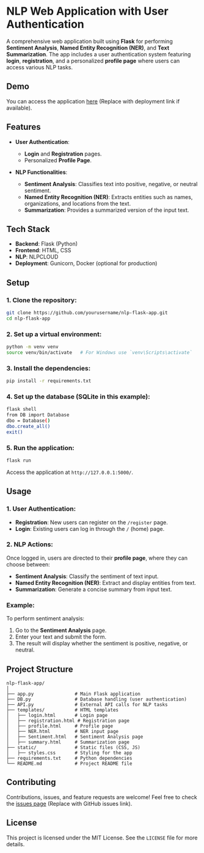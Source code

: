 # NLP Web Application with User Authentication

A comprehensive web application built using **Flask** for performing **Sentiment Analysis**, **Named Entity Recognition (NER)**, and **Text Summarization**. The app includes a user authentication system featuring **login**, **registration**, and a personalized **profile page** where users can access various NLP tasks.

## Demo
You can access the application [here](#) (Replace with deployment link if available).

## Features
- **User Authentication**:
  - **Login** and **Registration** pages.
  - Personalized **Profile Page**.
  
- **NLP Functionalities**:
  - **Sentiment Analysis**: Classifies text into positive, negative, or neutral sentiment.
  - **Named Entity Recognition (NER)**: Extracts entities such as names, organizations, and locations from the text.
  - **Summarization**: Provides a summarized version of the input text.

## Tech Stack
- **Backend**: Flask (Python)
- **Frontend**: HTML, CSS
- **NLP**: NLPCLOUD
- **Deployment**: Gunicorn, Docker (optional for production)

## Setup

### 1. Clone the repository:
```bash
git clone https://github.com/yourusername/nlp-flask-app.git
cd nlp-flask-app
```

### 2. Set up a virtual environment:
```bash
python -m venv venv
source venv/bin/activate   # For Windows use `venv\Scripts\activate`
```

### 3. Install the dependencies:
```bash
pip install -r requirements.txt
```

### 4. Set up the database (SQLite in this example):
```bash
flask shell
from DB import Database
dbo = Database()
dbo.create_all()
exit()
```

### 5. Run the application:
```bash
flask run
```

Access the application at `http://127.0.0.1:5000/`.

## Usage

### 1. User Authentication:
- **Registration**: New users can register on the `/register` page.
- **Login**: Existing users can log in through the `/` (home) page.

### 2. NLP Actions:
Once logged in, users are directed to their **profile page**, where they can choose between:
- **Sentiment Analysis**: Classify the sentiment of text input.
- **Named Entity Recognition (NER)**: Extract and display entities from text.
- **Summarization**: Generate a concise summary from input text.

### Example:
To perform sentiment analysis:
1. Go to the **Sentiment Analysis** page.
2. Enter your text and submit the form.
3. The result will display whether the sentiment is positive, negative, or neutral.

## Project Structure
```
nlp-flask-app/
│
├── app.py               # Main Flask application
├── DB.py                # Database handling (user authentication)
├── API.py               # External API calls for NLP tasks
├── templates/           # HTML templates
│   ├── login.html       # Login page
│   ├── registration.html # Registration page
│   ├── profile.html     # Profile page
│   ├── NER.html         # NER input page
│   ├── Sentiment.html   # Sentiment Analysis page
│   ├── summary.html     # Summarization page
├── static/              # Static files (CSS, JS)
│   ├── styles.css       # Styling for the app
├── requirements.txt     # Python dependencies
└── README.md            # Project README file
```

## Contributing
Contributions, issues, and feature requests are welcome! Feel free to check the [issues page](#) (Replace with GitHub issues link).

## License
This project is licensed under the MIT License. See the `LICENSE` file for more details.
